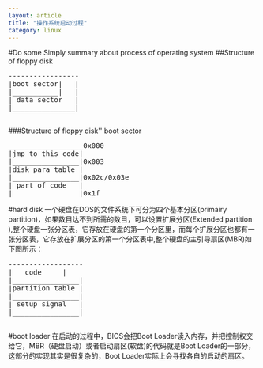 ```yaml
---
layout: article
title: "操作系统启动过程"
category: linux
---
```


#Do some Simply summary about process of operating system
##Structure of floppy disk
<pre>
-----------------
|boot sector|	|		
|___________|   |
| data sector   |
|_______________|

</pre>
###Structure of floppy disk'' boot sector 
<pre>
__________________0x000
|jmp to this code|
|________________|0x003
|disk para table |
|________________|0x02c/0x03e
| part of code   |
|_______________ |0x1f
</pre>
#hard disk
一个硬盘在DOS的文件系统下可分为四个基本分区(primairy partition)，如果数目达不到所需的数目，可以设置扩展分区(Extended partition ),整个硬盘一张分区表，它存放在硬盘的第一个分区里，而每个扩展分区也都有一张分区表，它存放在扩展分区的第一个分区表中,整个硬盘的主引导扇区(MBR)如下图所示：
<pre>
------------------
|	code     |
|________________|
|partition table |
|________________|
| setup signal   |
|________________|

</pre>
#boot loader
在启动的过程中，BIOS会把Boot Loader读入内存，并把控制权交给它，MBR（硬盘启动）或者启动扇区(软盘)的代码就是Boot Loader的一部分，这部分的实现其实是很复杂的，Boot Loader实际上会寻找各自的启动的扇区。

